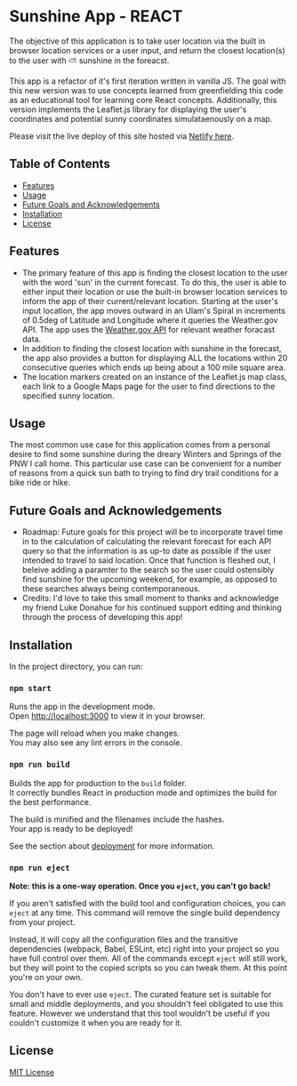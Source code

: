 # Sunshine App - REACT

The objective of this application is to take user location via the built in browser location services or a user input, and return the closest location(s) to the user with ⛅ sunshine in the foreacst. 

This app is a refactor of it's first iteration written in vanilla JS. The goal with this new version was to use concepts learned from greenfielding this code as an educational tool for learning core React concepts. Additionally, this version implements the Leaflet.js library for displaying the user's coordinates and potential sunny coordinates simulataenously on a map. 

Please visit the live deploy of this site hosted via [Netlify here](where-is-the-sunshine.netlify.app). 

## Table of Contents

- [Features](#features)
- [Usage](#usage)
- [Future Goals and Acknowledgements](#future-goals-and-acknowledgements)
- [Installation](#installation)
- [License](#license)

## Features

- The primary feature of this app is finding the closest location to the user with the word 'sun' in the current forecast. To do this, the user is able to either input their location or use the built-in browser location services to inform the app of their current/relevant location. Starting at the user's input location, the app moves outward in an Ulam's Spiral in increments of 0.5deg of Latitude and Longitude where it queries the Weather.gov API. The app uses the [Weather.gov API](https://www.weather.gov/documentation/services-web-api) for relevant weather foracast data. 
- In addition to finding the closest location with sunshine in the forecast, the app also provides a button for displaying ALL the locations within 20 consecutive queries which ends up being about a 100 mile square area. 
- The location markers created on an instance of the Leaflet.js map class, each link to a Google Maps page for the user to find directions to the specified sunny location. 

## Usage

The most common use case for this application comes from a personal desire to find some sunshine during the dreary Winters and Springs of the PNW I call home. This particular use case can be convenient for a number of reasons from a quick sun bath to trying to find dry trail conditions for a bike ride or hike. 

## Future Goals and Acknowledgements

- Roadmap: Future goals for this project will be to incorporate travel time in to the calculation of calculating the relevant forecast for each API query so that the information is as up-to date as possible if the user intended to travel to said location. Once that function is fleshed out, I beleive adding a paramter to the search so the user could ostensibly find sunshine for the upcoming weekend, for example, as opposed to these searches always being contemporaneous. 
- Credits: I'd love to take this small moment to thanks and acknowledge my friend Luke Donahue for his continued support editing and thinking through the process of developing this app!

## Installation

In the project directory, you can run:

### `npm start`

Runs the app in the development mode.\
Open [http://localhost:3000](http://localhost:3000) to view it in your browser.

The page will reload when you make changes.\
You may also see any lint errors in the console.

### `npm run build`

Builds the app for production to the `build` folder.\
It correctly bundles React in production mode and optimizes the build for the best performance.

The build is minified and the filenames include the hashes.\
Your app is ready to be deployed!

See the section about [deployment](https://facebook.github.io/create-react-app/docs/deployment) for more information.

### `npm run eject`

**Note: this is a one-way operation. Once you `eject`, you can't go back!**

If you aren't satisfied with the build tool and configuration choices, you can `eject` at any time. This command will remove the single build dependency from your project.

Instead, it will copy all the configuration files and the transitive dependencies (webpack, Babel, ESLint, etc) right into your project so you have full control over them. All of the commands except `eject` will still work, but they will point to the copied scripts so you can tweak them. At this point you're on your own.

You don't have to ever use `eject`. The curated feature set is suitable for small and middle deployments, and you shouldn't feel obligated to use this feature. However we understand that this tool wouldn't be useful if you couldn't customize it when you are ready for it.

## License

[MIT License](https://opensource.org/license/mit/)

